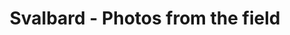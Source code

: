 ---
title: Svalbard - Photos from the field
layout: piclay
galleryid: Svalbard
permalink: /SVA_pictures/
--- 